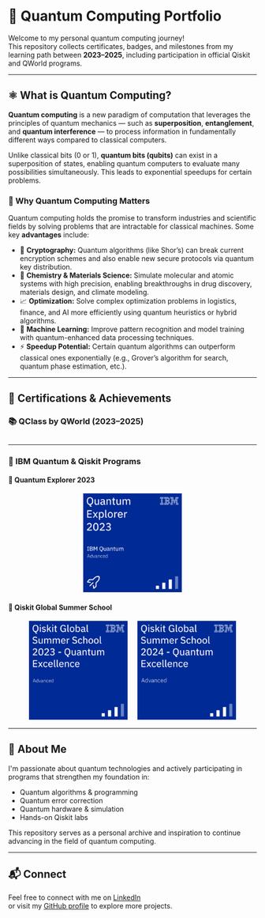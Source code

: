 # 🧠 Quantum Computing Portfolio

Welcome to my personal quantum computing journey!  
This repository collects certificates, badges, and milestones from my learning path between **2023–2025**, including participation in official Qiskit and QWorld programs.

---

## ⚛️ What is Quantum Computing?

**Quantum computing** is a new paradigm of computation that leverages the principles of quantum mechanics — such as **superposition**, **entanglement**, and **quantum interference** — to process information in fundamentally different ways compared to classical computers.

Unlike classical bits (0 or 1), **quantum bits (qubits)** can exist in a superposition of states, enabling quantum computers to evaluate many possibilities simultaneously. This leads to exponential speedups for certain problems.

### 🚀 Why Quantum Computing Matters

Quantum computing holds the promise to transform industries and scientific fields by solving problems that are intractable for classical machines. Some key **advantages** include:

- 🔐 **Cryptography:** Quantum algorithms (like Shor’s) can break current encryption schemes and also enable new secure protocols via quantum key distribution.
- 🧪 **Chemistry & Materials Science:** Simulate molecular and atomic systems with high precision, enabling breakthroughs in drug discovery, materials design, and climate modeling.
- 📈 **Optimization:** Solve complex optimization problems in logistics, finance, and AI more efficiently using quantum heuristics or hybrid algorithms.
- 🧠 **Machine Learning:** Improve pattern recognition and model training with quantum-enhanced data processing techniques.
- ⚡ **Speedup Potential:** Certain quantum algorithms can outperform classical ones exponentially (e.g., Grover’s algorithm for search, quantum phase estimation, etc.).

---


## 🏅 Certifications & Achievements

### 📚 QClass by QWorld (2023–2025)

<div style='display: flex; flex-wrap: wrap; gap: 20px; justify-content: center;'>

<!-- <a href="./_badges/ADEQUATE_Completion.png" target="_blank">
  <img src="./_badges/ADEQUATE_Completion.png" width="300" title="ADEQUATE Certificate 2025">
</a>

<a href="./_badges/QCourse501-2_Certificate.jpg" target="_blank">
  <img src="./_badges/QCourse501-2_Certificate.jpg" width="300" title="QCourse 501-2 (Sep–Dec 2024)">
</a>

<a href="./_badges/QCourse504-1_Certificate.jpg" target="_blank">
  <img src="./_badges/QCourse504-1_Certificate.jpg" width="300" title="QCourse 504-1 (Feb–May 2024)">
</a>

<a href="./_badges/QCourse501-1_Certificate.jpg" target="_blank">
  <img src="./_badges/QCourse501-1_Certificate.jpg" width="300" title="QCourse 501-1 (Sep 2023–Jan 2024)">
</a> -->

</div>

---

### 💠 IBM Quantum & Qiskit Programs

#### 🔷 Quantum Explorer 2023

<div style='display: flex; justify-content: center;'>
    <a href='https://www.credly.com/badges/1dfa6b06-c443-4d56-b6e8-3375dd7ad03b/linked_in_profile' target='_blank'>
        <img src='./_badges/quantum-explorer-2023-advanced.png' width='200' title="Quantum Explorer 2023 Badge">
    </a>
</div>

#### 🔷 Qiskit Global Summer School

<div style='display: flex; gap: 20px; justify-content: center;'>

<a href='https://www.credly.com/badges/a27d052e-9609-4c30-aeb7-8b86ab0fd75a/linked_in_profile' target='_blank'>
    <img src='./_badges/qiskit-global-summer-school-2023-quantum-excellence.png' width='200' title="Quantum Excellence 2023">
</a>

<a href='https://www.credly.com/badges/your-2024-badge-link' target='_blank'>
    <img src='./_badges/qiskit-global-summer-school-2024-quantum-excellence.png' width='200' title="Quantum Excellence 2024">
</a>

</div>

---

## 🧠 About Me

I'm passionate about quantum technologies and actively participating in programs that strengthen my foundation in:

- Quantum algorithms & programming
- Quantum error correction
- Quantum hardware & simulation
- Hands-on Qiskit labs

This repository serves as a personal archive and inspiration to continue advancing in the field of quantum computing.

---

## 📬 Connect

Feel free to connect with me on [LinkedIn](https://www.linkedin.com/in/diegogerwig)  
or visit my [GitHub profile](https://github.com/diegogerwig) to explore more projects.

